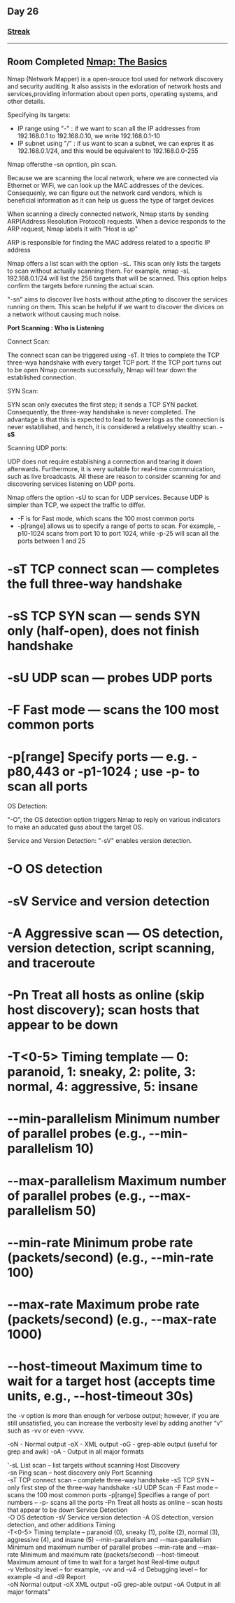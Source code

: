 ## Day 26
### [**Streak**](https://tryhackme.com/Tushig3531/streak)
---
**Room Completed**
[**Nmap: The Basics**](https://tryhackme.com/room/nmap)
---
Nmap (Network Mapper) is a open-srouce tool used for network discovery and security auditing. It also assists in the exloration of network hosts and services,providing information about open ports, operating systems, and other details.


Specifying its targets:
- IP range using "-" : if we want to scan all the IP addresses from 192.168.0.1 to 192.168.0.10, we write 192.168.0.1-10
- IP subnet using "/" : if us want to scan a subnet, we can expres it as 192.168.0.1/24, and this would be equivalent to 192.168.0.0-255

Nmap offersthe -sn opntion, pin scan. 

Because we are scanning the local network, where we are connected via Ethernet or WiFi, we can look up the MAC addresses of the devices. Consequenly, we can figure out the network card vendors, which is beneficial information as it can help us guess the type of target devices

When scanning a direcly connected network, Nmap starts by sending ARP(Address Resolution Protocol) requests. When a device responds to the ARP request, Nmap labels it with "Host is up"

ARP is responsible for finding the MAC address related to a specific IP address

Nmap offers a list scan with the option -sL. This scan only lists the targets to scan without actually scanning them. For example, nmap -sL 192.168.0.1/24 will list the 256 targets that will be scanned. This option helps confirm the targets before running the actual scan.

"-sn" aims to discover live hosts without atthe,pting to discover the services running on them. This scan be helpful if we want to discover the divices on a network without causing much noise. 



**Port Scanning : Who is Listening**

Connect Scan:

The connect scan can be triggered using -sT. It tries to complete the TCP three-wya handshake with every target TCP port. If the TCP port turns out to be open Nmap connects successfully, Nmap will tear down the established connection.

SYN Scan:

SYN scan only executes the first step; it sends a TCP SYN packet. Consequently, the three-way handshake is never completed. The advantage is that this is expected to lead to fewer logs as the connection is never established, and hench, it is considered a relativelyy stealthy scan.   **-sS**

Scanning UDP ports:

UDP does not require establishing a connection and tearing it down afterwards. Furthermore, it is very suitable for real-time commnuication, such as live broadcasts. All these are reason to consider scanning for and discovering services listening on UDP ports.

Nmap offers the option -sU to scan for UDP services. Because UDP is simpler than TCP, we expect the traffic to differ. 

- -F is for Fast mode, which scans the 100 most common ports
- -p[range] allows us to specify a range of ports to scan. For example, -p10-1024 scans from port 10 to port 1024, while -p-25 will scan all the ports between 1 and 25

# -sT      TCP connect scan  — completes the full three-way handshake
# -sS      TCP SYN scan      — sends SYN only (half-open), does not finish handshake
# -sU      UDP scan          — probes UDP ports
# -F       Fast mode         — scans the 100 most common ports
# -p[range] Specify ports   — e.g. -p80,443  or -p1-1024  ; use -p- to scan all ports

OS Detection:

"-O", the OS detection option triggers Nmap to reply on various indicators to make an aducated guss about the target OS. 

Service and Version Detection: 
"-sV" enables version detection. 

# -O    OS detection
# -sV   Service and version detection
# -A    Aggressive scan — OS detection, version detection, script scanning, and traceroute
# -Pn   Treat all hosts as online (skip host discovery); scan hosts that appear to be down


# -T<0-5>            Timing template — 0: paranoid, 1: sneaky, 2: polite, 3: normal, 4: aggressive, 5: insane
# --min-parallelism  Minimum number of parallel probes (e.g., --min-parallelism 10)
# --max-parallelism  Maximum number of parallel probes (e.g., --max-parallelism 50)
# --min-rate         Minimum probe rate (packets/second) (e.g., --min-rate 100)
# --max-rate         Maximum probe rate (packets/second) (e.g., --max-rate 1000)
# --host-timeout     Maximum time to wait for a target host (accepts time units, e.g., --host-timeout 30s)

the -v option is more than enough for verbose output; however, if you are still unsatisfied, you can increase the verbosity level by adding another “v” such as -vv or even -vvvv.

-oN <filename> - Normal output
-oX <filename> - XML output
-oG <filename> - grep-able output (useful for grep and awk)
-oA <basename> - Output in all major formats

'-sL	List scan – list targets without scanning
Host Discovery	
-sn	Ping scan – host discovery only
Port Scanning	
-sT	TCP connect scan – complete three-way handshake
-sS	TCP SYN – only first step of the three-way handshake
-sU	UDP Scan
-F	Fast mode – scans the 100 most common ports
-p[range]	Specifies a range of port numbers – -p- scans all the ports
-Pn	Treat all hosts as online – scan hosts that appear to be down
Service Detection	
-O	OS detection
-sV	Service version detection
-A	OS detection, version detection, and other additions
Timing	
-T<0-5>	Timing template – paranoid (0), sneaky (1), polite (2), normal (3), aggressive (4), and insane (5)
--min-parallelism <numprobes> and --max-parallelism <numprobes>	Minimum and maximum number of parallel probes
--min-rate <number> and --max-rate <number>	Minimum and maximum rate (packets/second)
--host-timeout	Maximum amount of time to wait for a target host
Real-time output	
-v	Verbosity level – for example, -vv and -v4
-d	Debugging level – for example -d and -d9
Report	
-oN <filename>	Normal output
-oX <filename>	XML output
-oG <filename>	grep-able output
-oA <basename>	Output in all major formats"



